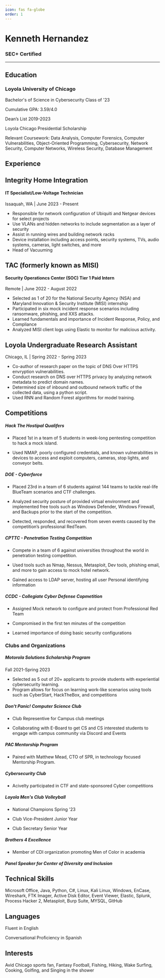 ```yaml
---
icon: fas fa-globe
order: 1
---
```

# Kenneth Hernandez 

### SEC+ Certified
___

## Education

### Loyola University of Chicago

Bachelor's of Science in Cybersecurity Class of '23

Cumulative GPA: 3.59/4.0 

Dean’s List 2019-2023

Loyola Chicago Presidential Scholarship 

Relevant Coursework: Data Analysis, Computer Forensics, Computer Vulnerabilities, Object-Oriented Programming,
Cybersecurity, Network Security, Computer Networks, Wireless Security, Database Management 



## Experience

## Integrity Home Integration

#### IT Specialist/Low-Voltage Technician
Issaquah, WA | June 2023 - Present

* Responsible for network configuration of Ubiquiti and Netgear devices for select projects
* Use VLANs and hidden networks to include segmentation as a layer of security
* Assist in running wires and building network racks
* Device installation including access points, security systems, TVs, audio systems, cameras, light switches, and more
* Head of Vacuuming

## TAC (formerly known as MISI)

#### Security Operationcs Center (SOC) Tier 1 Paid Intern 
Remote | June 2022 - August 2022

* Selected as 1 of 20 for the National Security Agency (NSA) and Maryland Innovation & Security Institute (MISI) internship 
* Participated in six mock incident response scenarios including ransomware, phishing, and XXS attacks.  
* Learned fundamentals and importance of Incident Response, Policy, and Compliance 
* Analyzed MISI client logs using Elastic to monitor for malicious activity.  

## Loyola Undergraduate Research Assistant
Chicago, IL | Spring 2022 - Spring 2023
* Co-author of research paper on the topic of DNS Over HTTPS envryption vulnerabilities.
* Conduct research on DNS over HTTPS privacy by analyzing network metadata to predict domain names. 
* Determined size of inbound and outbound network traffic of the collected data, using a python script. 
* Used RNN and Random Forest algorithms for model training.


## Competitions 

##### Hack The Hostipal Qualifers 

* Placed 1st  in a team of 5 students in week-long pentesting competition to hack a mock island.  

* Used NMAP, poorly configured credentials, and known vulnerabilities in devices to access and exploit computers, cameras, stop lights, and conveyor belts. 


##### DOE - Cyberforce 

* Placed 23rd in a team of 6 students against 144 teams to tackle real-life BlueTeam scenarios and CTF challenges. 

* Analyzed security posture of provided virtual environment and implemented free tools such as Windows Defender, Windows Firewall, and Backups prior to the start of the competition. 

* Detected, responded, and recovered from seven events caused by the competition’s professional RedTeam. 

##### CPTTC - Penetration Testing Competition

* Compete in a team of 6 against universities throughout the world in penetration testing competition. 

* Used tools such as Nmap, Nessus, Metasploit, Dev tools, phishing email, and more to gain access to mock hotel network.  

* Gained access to LDAP server, hosting all user Personal identifying information

##### CCDC - Collegiate Cyber Defense Copmetition
* Assigned Mock network to configure and protect from Professional Red Team

* Compromised in the first ten minutes of the competition

* Learned importance of doing basic security configurations

### Clubs and Organizations

##### Motorola Solutions Scholarship Program
Fall 2021-Spring 2023
* Selected as 5 out of 20+ applicants to provide students with experiential cybersecurity learning. 	      
* Program allows for focus on learning work-like scenarios using tools such as CyberStart, HackTheBox, and competitions

##### Don't Panic! Computer Science Club
* Club Representive for Campus club meetings

* Collaborating with E-Board to get CS and CS interested students to engage with campus community via Discord and Events

##### PAC Mentorship Program
* Paired with Matthew Mead, CTO of SPR, in technology focused Mentorship Program.

##### Cybersecurity Club
* Acivelty participated in CTF and state-sponsored Cyber competitions

##### Loyola Men's Club Volleyball
* National Champions Spring '23

* Club Vice-President Junior Year

* Club Secretary Senior Year

##### Brothers 4 Excellence 
* Member of CDI organization promoting Men of Color in academia

##### Panel Speaker for Center of Diversity and Inclusion

## Technical Skills
Microsoft Office, Java, Python, C#, Linux, Kali Linux, Windows, EnCase, Wireshark, FTK Imager, Active Disk Editor, Event Viewer, Elastic, Splunk, Process Hacker 2, Metasploit, Burp Suite, MYSQL, GitHub

## Languages
Fluent in English 

Conversational Proficiency in Spanish

## Interests
 Avid Chicago sports fan, Fantasy Football, Fishing, Hiking, Wake Surfing, Cooking, Golfing, and Singing in the shower 